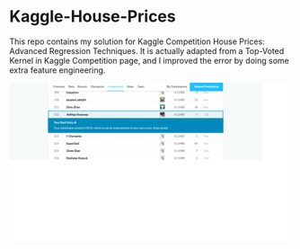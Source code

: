 # Kaggle-House-Prices
This repo contains my solution for Kaggle Competition House Prices: Advanced Regression Techniques. It is actually adapted from a Top-Voted Kernel in Kaggle Competition page, and I improved the error by doing some extra feature engineering.

![alt text](rank.png)
